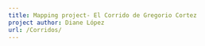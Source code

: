 ```yaml
---
title: Mapping project- El Corrido de Gregorio Cortez
project author: Diane López 
url: /Corridos/
---
```

 




